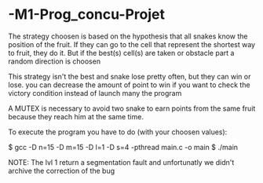 # -M1-Prog_concu-Projet

 The strategy choosen is based on the hypothesis that all snakes know
 the position of the fruit. If they can go to the cell that represent
 the shortest way to fruit, they do it. But if the best(s) cell(s)
 are taken or obstacle part a random direction is choosen
 
 This strategy isn't the best and snake lose pretty often, but they can win or lose.
 you can decrease the amount of point to win if you want to check the victory condition
 instead of launch many the program

 A MUTEX is necessary to avoid two snake to earn points from the same fruit
 because they reach him at the same time.
 
 To execute the program you have to do  (with your choosen values):

 $ gcc -D n=15 -D m=15 -D l=1 -D s=4 -pthread  main.c -o main
 $ ./main
 
 NOTE: The lvl 1 return a segmentation fault and unfortunatly we didn't archive the correction of the bug
 
